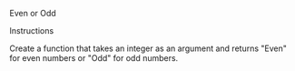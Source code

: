 Even or Odd

Instructions

Create a function that takes an integer as an argument and returns "Even" for even numbers or "Odd" for odd numbers.
